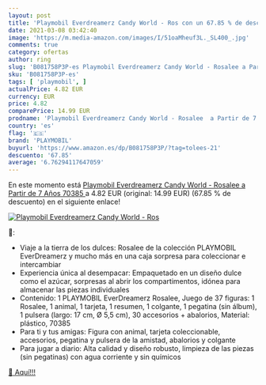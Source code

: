 ```yaml
---
layout: post
title: 'Playmobil Everdreamerz Candy World - Ros con un 67.85 % de descuento'
date: 2021-03-08 03:42:40
image: 'https://m.media-amazon.com/images/I/51oaMheuf3L._SL400_.jpg'
comments: true
category: ofertas
author: ring
slug: 'B081758P3P-es Playmobil Everdreamerz Candy World - Rosalee a Partir de 7...'
sku: 'B081758P3P-es'
tags: [ 'playmobil', ]
actualPrice: 4.82 EUR
currency: EUR
price: 4.82
comparePrice: 14.99 EUR
prodname: 'Playmobil Everdreamerz Candy World - Rosalee  a Partir de 7 Años  70385 '
country: 'es'
flag: '🇪🇸'
brand: 'PLAYMOBIL'
buyurl: 'https://www.amazon.es/dp/B081758P3P/?tag=tolees-21'
descuento: '67.85'
average: '6.76294117647059'
---
```


En este momento está [Playmobil Everdreamerz Candy World - Rosalee  a Partir de 7 Años  70385 ](https://www.amazon.es/dp/B081758P3P/?tag=tolees-21) a 4.82 EUR (original: 14.99 EUR) (67.85 %  de descuento) en el siguiente enlace!

[![Playmobil Everdreamerz Candy World - Ros](https://m.media-amazon.com/images/I/51oaMheuf3L._SL400_.jpg)](https://www.amazon.es/dp/B081758P3P/?tag=tolees-21)

🔎:

- Viaje a la tierra de los dulces: Rosalee de la colección PLAYMOBIL EverDreamerz y mucho más en una caja sorpresa para coleccionar e intercambiar
- Experiencia única al desempacar: Empaquetado en un diseño dulce como el azúcar, sorpresas al abrir los compartimentos, idónea para almacenar las piezas individuales
- Contenido: 1 PLAYMOBIL EverDreamerz Rosalee, Juego de 37 figuras: 1 Rosalee, 1 animal, 1 tarjeta, 1 resumen, 1 colgante, 1 pegatina (sin álbum), 1 pulsera (largo: 17 cm, Ø 5,5 cm), 30 accesorios + abalorios, Material: plástico, 70385
- Para ti y tus amigas: Figura con animal, tarjeta coleccionable, accesorios, pegatina y pulsera de la amistad, abalorios y colgante
- Para jugar a diario: Alta calidad y diseño robusto, limpieza de las piezas (sin pegatinas) con agua corriente y sin químicos

[🛒 Aquí!!!](https://www.amazon.es/dp/B081758P3P/?tag=tolees-21)
